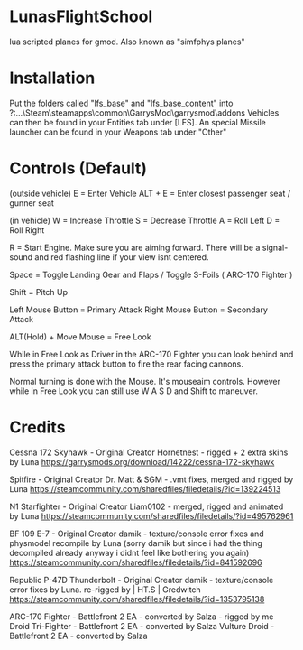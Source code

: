 # LunasFlightSchool
lua scripted planes for gmod. Also known as "simfphys planes"

# Installation
Put the folders called "lfs_base" and "lfs_base_content" into ?:\...\Steam\steamapps\common\GarrysMod\garrysmod\addons
Vehicles can then be found in your Entities tab under [LFS]. An special Missile launcher can be found in your Weapons tab under "Other"

# Controls (Default)

(outside vehicle)
E = Enter Vehicle
ALT + E = Enter closest passenger seat / gunner seat

(in vehicle)
W = Increase Throttle
S = Decrease Throttle
A = Roll Left
D = Roll Right

R = Start Engine. Make sure you are aiming forward. There will be a signal-sound and red flashing line if your view isnt centered.

Space = Toggle Landing Gear and Flaps / Toggle S-Foils ( ARC-170 Fighter )

Shift = Pitch Up

Left Mouse Button = Primary Attack
Right Mouse Button = Secondary Attack

ALT(Hold) + Move Mouse = Free Look

While in Free Look as Driver in the ARC-170 Fighter you can look behind and press the primary attack button to fire the rear facing cannons.

Normal turning is done with the Mouse. It's mouseaim controls. However while in Free Look you can still use W A S D and Shift to maneuver.


# Credits

Cessna 172 Skyhawk - Original Creator Hornetnest - rigged + 2 extra skins by Luna
https://garrysmods.org/download/14222/cessna-172-skyhawk

Spitfire - Original Creator Dr. Matt & SGM - .vmt fixes, merged and rigged by Luna
https://steamcommunity.com/sharedfiles/filedetails/?id=139224513

N1 Starfighter - Original Creator Liam0102 - merged, rigged and animated by Luna
https://steamcommunity.com/sharedfiles/filedetails/?id=495762961

BF 109 E-7 - Original Creator damik - texture/console error fixes and physmodel recompile by Luna (sorry damik but since i had the thing decompiled already anyway i didnt feel like bothering you again)
https://steamcommunity.com/sharedfiles/filedetails/?id=841592696

Republic P-47D Thunderbolt - Original Creator damik - texture/console error fixes by Luna. re-rigged by | HT.S | Gredwitch
https://steamcommunity.com/sharedfiles/filedetails/?id=1353795138

ARC-170 Fighter - Battlefront 2 EA - converted by Salza - rigged by me
Droid Tri-Fighter - Battlefront 2 EA - converted by Salza
Vulture Droid - Battlefront 2 EA - converted by Salza

